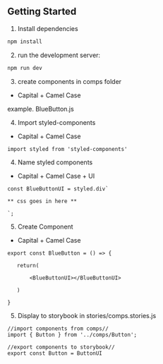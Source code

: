 ## Getting Started

1. Install dependencies

```bash
npm install
```

2. run the development server:

```bash
npm run dev
```

3. create components in comps folder 

* Capital + Camel Case
 
example. BlueButton.js 


4. Import styled-components

* Capital + Camel Case 
 

 ```
import styled from 'styled-components'
```

4. Name styled components 

* Capital + Camel Case + UI
 

 ```
const BlueButtonUI = styled.div`

** css goes in here **

`;
```

5. Create Component 

* Capital + Camel Case 
 

 ```
export const BlueButton = () => {

    return(

        <BlueButtonUI></BlueButtonUI>

    )

} 
```

5. Display to storybook in stories/comps.stories.js

 ```
//import components from comps//
import { Button } from '../comps/Button';

//export components to storybook//
export const Button = ButtonUI

```
